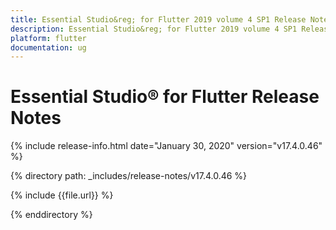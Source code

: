 ```yaml
---
title: Essential Studio&reg; for Flutter 2019 volume 4 SP1 Release Notes  
description: Essential Studio&reg; for Flutter 2019 volume 4 SP1 Release Notes  
platform: flutter
documentation: ug
---
```


# Essential Studio&reg; for Flutter  Release Notes  

{% include release-info.html date="January 30, 2020"  version="v17.4.0.46" %} 


{% directory path: _includes/release-notes/v17.4.0.46 %}

{% include {{file.url}} %}

{% enddirectory %}